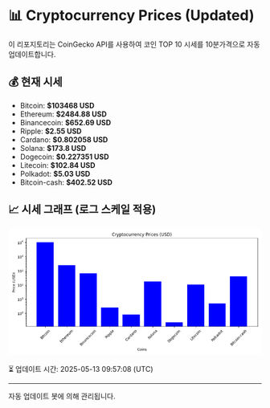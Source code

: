 
# 📊 Cryptocurrency Prices (Updated)

이 리포지토리는 CoinGecko API를 사용하여 코인 TOP 10 시세를 10분가격으로 자동 업데이트합니다.

## 💰 현재 시세
- Bitcoin: **$103468 USD**
- Ethereum: **$2484.88 USD**
- Binancecoin: **$652.69 USD**
- Ripple: **$2.55 USD**
- Cardano: **$0.802058 USD**
- Solana: **$173.8 USD**
- Dogecoin: **$0.227351 USD**
- Litecoin: **$102.84 USD**
- Polkadot: **$5.03 USD**
- Bitcoin-cash: **$402.52 USD**

## 📈 시세 그래프 (로그 스케일 적용)
![Crypto Prices](crypto_prices.png)

⏳ 업데이트 시간: 2025-05-13 09:57:08 (UTC)

---
자동 업데이트 봇에 의해 관리됩니다.

